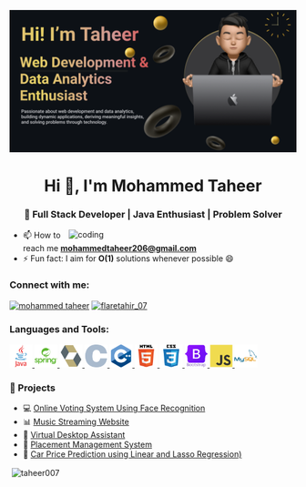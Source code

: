 ![logo](https://github.com/taheer007/taheer007/blob/main/Screenshot%202025-03-06%20072349.png)

<h1 align="center">Hi 👋, I'm Mohammed Taheer</h1>
<h3 align="center">🚀 Full Stack Developer | Java Enthusiast | Problem Solver</h3>
<img align="right" alt="coding" width="400" src="https://media4.giphy.com/media/v1.Y2lkPTc5MGI3NjExaDFjejEzNDN2MnBpdXNnaXhnMnpvaWFmbWE3d3N3ZXozNzNzb3piZSZlcD12MV9naWZzX3NlYXJjaCZjdD1n/bGgsc5mWoryfgKBx1u/giphy.webp">

- 📫 How to reach me **mohammedtaheer206@gmail.com**
- ⚡ Fun fact: I aim for **O(1)** solutions whenever possible 😄

<h3 align="left">Connect with me:</h3>
<p align="left">

<a href="https://www.linkedin.com/in/mohammed-taheer/" target="blank"><img align="center" src="https://raw.githubusercontent.com/rahuldkjain/github-profile-readme-generator/master/src/images/icons/Social/linked-in-alt.svg" alt="mohammed taheer" height="30" width="40" /></a>
<a href="https://www.instagram.com/flaretahir_07/" target="blank"><img align="center" src="https://raw.githubusercontent.com/rahuldkjain/github-profile-readme-generator/master/src/images/icons/Social/instagram.svg" alt="flaretahir_07" height="30" width="40" /></a>
</p>


<h3 align="left">Languages and Tools:</h3>

<p align="left"> 

  <a href="https://www.java.com/" target="_blank" rel="noreferrer">
    <img src="https://raw.githubusercontent.com/devicons/devicon/master/icons/java/java-original-wordmark.svg" alt="java" width="40" height="40"/> 
  </a>

  <a href="https://spring.io/projects/spring-boot" target="_blank" rel="noreferrer">
    <img src="https://raw.githubusercontent.com/devicons/devicon/master/icons/spring/spring-original-wordmark.svg" alt="spring boot" width="40" height="40"/> 
 </a>

 <a href="https://hibernate.org/" target="_blank" rel="noreferrer">
  <img src="https://raw.githubusercontent.com/devicons/devicon/master/icons/hibernate/hibernate-original.svg" alt="hibernate" width="40" height="40"/>
</a>

  <a href="https://www.cprogramming.com/" target="_blank" rel="noreferrer">
     <img src="https://raw.githubusercontent.com/devicons/devicon/master/icons/c/c-original.svg" alt="c" width="40" height="40"/> 
  </a>
  
  <a href="https://www.w3schools.com/cpp/" target="_blank" rel="noreferrer"> 
      <img src="https://raw.githubusercontent.com/devicons/devicon/master/icons/cplusplus/cplusplus-original.svg" alt="cplusplus" width="40" height="40"/>
  </a> 

 <a href="https://www.w3.org/html/" target="_blank" rel="noreferrer"> 
    <img src="https://raw.githubusercontent.com/devicons/devicon/master/icons/html5/html5-original-wordmark.svg" alt="html5" width="40" height="40"/> 
 </a> 
    
  <a href="https://www.w3schools.com/css/" target="_blank" rel="noreferrer"> 
    <img src="https://raw.githubusercontent.com/devicons/devicon/master/icons/css3/css3-original-wordmark.svg" alt="css3" width="40" height="40"/> 
  </a> 

  <a href="https://getbootstrap.com/" target="_blank" rel="noreferrer">
    <img src="https://raw.githubusercontent.com/devicons/devicon/master/icons/bootstrap/bootstrap-original-wordmark.svg" alt="bootstrap" width="40" height="40"/>
  </a>

<a href="https://developer.mozilla.org/en-US/docs/Web/JavaScript" target="_blank" rel="noreferrer"> 
   <img src="https://raw.githubusercontent.com/devicons/devicon/master/icons/javascript/javascript-original.svg" alt="javascript" width="40" height="40"/> 
</a> 
  
  <a href="https://www.linux.org/" target="_blank" rel="noreferrer"> 
     <img src="https://raw.githubusercontent.com/devicons/devicon/master/icons/mysql/mysql-original-wordmark.svg" alt="mysql" width="40" height="40"/>
  </a> 
  
<h3>🚀 Projects</h3>

- 💻 [Online Voting System Using Face Recognition](https://github.com/taheer007/Online-Voting-System-using-Face-Recognition)
- 📊 [Music Streaming Website](https://github.com/taheer007/Music-Streaming-Website)
- 🤖 [Virtual Desktop Assistant](https://github.com/taheer007/Virtual-Desktop-Assistant)
- 📅 [Placement Management System](https://github.com/taheer007/Placement-Management-System)
- 🚗 [Car Price Prediction using Linear and Lasso Regression)](https://github.com/taheer007/Car_Price_Prediction_Using_Linear_and_Lasso_Regression)

<p>&nbsp;<img align="center" src="https://github-readme-stats.vercel.app/api?username=taheer007&show_icons=true&locale=en" alt="taheer007" /></p>
